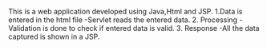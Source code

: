 This is a web application developed using Java,Html and JSP.
1.Data is entered in the html file
  -Servlet reads the entered data.
2. Processing
  -Validation is done to check if entered data is valid.
3. Response
  -All the data captured is shown in a JSP.


